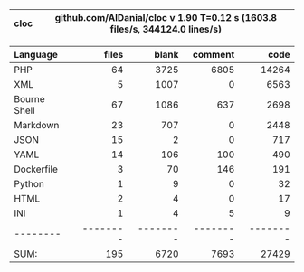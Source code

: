 
cloc|github.com/AlDanial/cloc v 1.90  T=0.12 s (1603.8 files/s, 344124.0 lines/s)
--- | ---

Language|files|blank|comment|code
:-------|-------:|-------:|-------:|-------:
PHP|64|3725|6805|14264
XML|5|1007|0|6563
Bourne Shell|67|1086|637|2698
Markdown|23|707|0|2448
JSON|15|2|0|717
YAML|14|106|100|490
Dockerfile|3|70|146|191
Python|1|9|0|32
HTML|2|4|0|17
INI|1|4|5|9
--------|--------|--------|--------|--------
SUM:|195|6720|7693|27429
